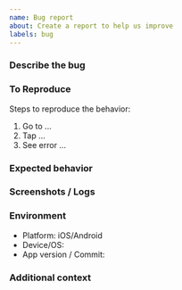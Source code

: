 ```yaml
---
name: Bug report
about: Create a report to help us improve
labels: bug
---
```


### Describe the bug

### To Reproduce
Steps to reproduce the behavior:
1. Go to ...
2. Tap ...
3. See error ...

### Expected behavior

### Screenshots / Logs

### Environment
- Platform: iOS/Android
- Device/OS:
- App version / Commit:

### Additional context

